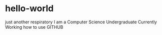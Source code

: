 # hello-world
just another respiratory 
I am a Computer Science Undergraduate Currently Working how to use GITHUB
